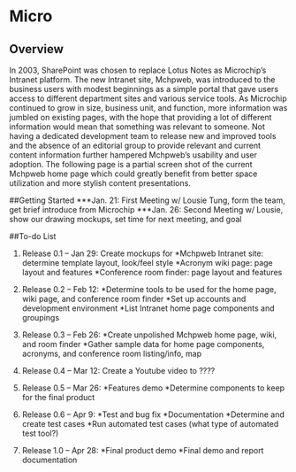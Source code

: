 # Micro

## Overview
In 2003, SharePoint was chosen to replace Lotus Notes as Microchip’s Intranet platform. The new Intranet site, Mchpweb, was introduced to the business users with modest beginnings as a simple portal that gave users access to different department sites and various service tools. As Microchip continued to grow in size, business unit, and function, more information was jumbled on existing pages, with the hope that providing a lot of different information would mean that something was relevant to someone. Not having a dedicated development team to release new and improved tools and the absence of an editorial group to provide relevant and current content information further hampered Mchpweb’s usability and user adoption. The following page is a partial screen shot of the current Mchpweb home page which could greatly benefit from better space utilization and more stylish content presentations.

##Getting Started 
***Jan. 21: First Meeting w/ Lousie Tung, form the team, get brief introduce from Microchip 
***Jan. 26: Second Meeting w/ Lousie, show our drawing mockups, set time for next meeting, and goal

##To-do List 
1. Release 0.1 – Jan 29: Create mockups for 
    *Mchpweb Intranet site: determine template layout, look/feel style
    *Acronym wiki page: page layout and features
    *Conference room finder: page layout and features

2. Release 0.2 – Feb 12: 
    *Determine tools to be used for the home page, wiki page, and conference room finder 
    *Set up accounts and development environment 
    *List Intranet home page components and groupings 

3. Release 0.3 – Feb 26: 
    *Create unpolished Mchpweb home page, wiki, and room finder
    *Gather sample data for home page components, acronyms, and conference room listing/info, map 

4. Release 0.4 – Mar 12: Create a Youtube video to ???? 

5. Release 0.5 – Mar 26: 
    *Features demo
    *Determine components to keep for the final product

6. Release 0.6 – Apr 9: 
    *Test and bug fix
    *Documentation
    *Determine and create test cases
    *Run automated test cases (what type of automated test tool?) 

7. Release 1.0 – Apr 28:
    *Final product demo
    *Final demo and report documentation 
